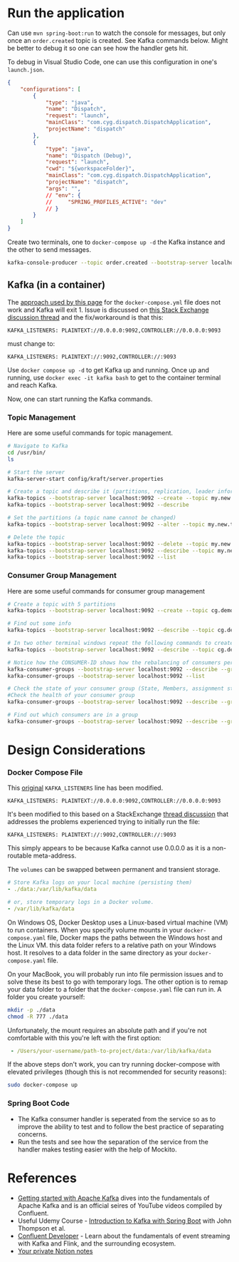 
# Run the application

Can use `mvn spring-boot:run` to watch the console for messages, but only once an `order.created` topic is created. See Kafka commands below. Might be better to debug it so one can see how the handler gets hit.

To debug in Visual Studio Code, one can use this configuration in one's `launch.json`.

```json
{
    "configurations": [
        {
            "type": "java",
            "name": "Dispatch",
            "request": "launch",
            "mainClass": "com.cyg.dispatch.DispatchApplication",
            "projectName": "dispatch"
        },
        {
            "type": "java",
            "name": "Dispatch (Debug)",
            "request": "launch",
            "cwd": "${workspaceFolder}",
            "mainClass": "com.cyg.dispatch.DispatchApplication",
            "projectName": "dispatch",
            "args": "",
            // "env": {
            //     "SPRING_PROFILES_ACTIVE": "dev"
            // }
        }
    ]
}
```

Create two terminals, one to `docker-compose up -d` the Kafka instance and the other to send messages.

```bash
kafka-console-producer --topic order.created --bootstrap-server localhost:9092
```

## Kafka (in a container)

The [approach used by this page](https://dev.to/deeshath/apache-kafka-kraft-mode-setup-5nj) for the `docker-compose.yml` file does not work and Kafka will exit 1. Issue is discussed on [this Stack Exchange discussion thread](https://stackoverflow.com/questions/79392483/kafka-integration-with-wireguard-nonroutable-meta-address-0-0-0-0) and the fix/workaround is that this:

```
KAFKA_LISTENERS: PLAINTEXT://0.0.0.0:9092,CONTROLLER://0.0.0.0:9093
```

must change to:
```
KAFKA_LISTENERS: PLAINTEXT://:9092,CONTROLLER://:9093
```

Use `docker compose up -d` to get Kafka up and running. Once up and running, use `docker exec -it kafka bash` to get to the container terminal and reach Kafka.

Now, one can start running the Kafka commands.

### Topic Management

Here are some useful commands for topic management.

```bash
# Navigate to Kafka
cd /usr/bin/
ls

# Start the server 
kafka-server-start config/kraft/server.properties

# Create a topic and describe it (partitions, replication, leader information etc.)
kafka-topics --bootstrap-server localhost:9092 --create --topic my.new.topic
kafka-topics --bootstrap-server localhost:9092 --describe

# Set the partitions (a topic name cannot be changed)
kafka-topics --bootstrap-server localhost:9092 --alter --topic my.new.topic --partitions 3

# Delete the topic
kafka-topics --bootstrap-server localhost:9092 --delete --topic my.new.topic
kafka-topics --bootstrap-server localhost:9092 --describe --topic my.new.topic
kafka-topics --bootstrap-server localhost:9092 --list
```

### Consumer Group Management

Here are some useful commands for consumer group management

```bash
# Create a topic with 5 partitions
kafka-topics --bootstrap-server localhost:9092 --create --topic cg.demo.topic --partitions 5

# Find out some info
kafka-topics --bootstrap-server localhost:9092 --describe --topic cg.demo.topic

# In two other terminal windows repeat the following commands to create two new consumers on the same topic.
kafka-topics --bootstrap-server localhost:9092 --describe --topic cg.demo.topic

# Notice how the CONSUMER-ID shows how the rebalancing of consumers per partition has taken place.
kafka-consumer-groups --bootstrap-server localhost:9092 --describe --group my.new.group
kafka-consumer-groups --bootstrap-server localhost:9092 --list

# Check the state of your consumer group (State, Members, assignment strategy etc.)
#Check the health of your consumer group
kafka-consumer-groups --bootstrap-server localhost:9092 --describe --group my.new.group --state

# Find out which consumers are in a group
kafka-consumer-groups --bootstrap-server localhost:9092 --describe --group my.new.group --members
```

# Design Considerations

### Docker Compose File

This [original](https://dev.to/deeshath/apache-kafka-kraft-mode-setup-5nj) `KAFKA_LISTENERS` line has been modified.
```
KAFKA_LISTENERS: PLAINTEXT://0.0.0.0:9092,CONTROLLER://0.0.0.0:9093
```

It's been modified to this based on a StackExchange [thread discussion](https://stackoverflow.com/questions/79392483/kafka-integration-with-wireguard-nonroutable-meta-address-0-0-0-0) that addresses the problems experienced trying to initially run the file:

```
KAFKA_LISTENERS: PLAINTEXT://:9092,CONTROLLER://:9093
```
This simply appears to be because Kafka cannot use 0.0.0.0 as it is a non-routable meta-address.

The `volumes` can be swapped between permanent and transient storage.

```yaml
# Store Kafka logs on your local machine (persisting them)
- ./data:/var/lib/kafka/data
```

```yaml
# or, store temporary logs in a Docker volume.
- /var/lib/kafka/data
```

On Windows OS, Docker Desktop uses a Linux-based virtual machine (VM) to run containers. When you specify volume mounts in your `docker-compose.yaml` file, Docker maps the paths between the Windows host and the Linux VM. this data folder refers to a relative path on your Windows host. It resolves to a data folder in the same directory as your `docker-compose.yaml` file.

On your MacBook, you will probably run into file permission issues and to solve these its best to go with temporary logs. The other option is to remap your data folder to a folder that the `docker-compose.yaml` file can run in. A folder you create yourself:

```bash
mkdir -p ./data
chmod -R 777 ./data
```
Unfortunately, the mount requires an absolute path and if you're not comfortable with this you're left with the first option:

```yaml
 - /Users/your-username/path-to-project/data:/var/lib/kafka/data
```

If the above steps don't work, you can try running docker-compose with elevated privileges (though this is not recommended for security reasons):

```bash
sudo docker-compose up
```

### Spring Boot Code

- The Kafka consumer handler is seperated from the service so as to improve the ability to test and to follow the best practice of separating concerns.
- Run the tests and see how the separation of the service from the handler makes testing easier with the help of Mockito.

# References

- [Getting started with Apache Kafka](https://www.youtube.com/playlist?list=PLa7VYi0yPIH0xeDp2Iu1q_esSYeNsIxkZ) dives into the fundamentals of Apache Kafka and is an official seires of YouTube videos compiled by Confluent.
- Useful Udemy Course - [Introduction to Kafka with Spring Boot](https://www.udemy.com/course/introduction-to-kafka-with-spring-boot/?couponCode=25BBPMXPLOYCTRL) with John Thompson et al.
- [Confluent Developer](https://developer.confluent.io/) - Learn about the fundamentals of event streaming with Kafka and Flink, and the surrounding ecosystem.
- [Your private Notion notes](https://www.notion.so/Work-192bf9f5949880f09a51cac75b0fccbf?p=196bf9f5949880c5bbe2dadd7ce12d30&pm=s)